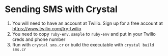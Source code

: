 # Sending SMS with Crystal

1. You will need to have an account at Twilio. Sign up for a free account at https://www.twilio.com/try-twilio
2. You need to copy `ruby-env.sample` to `ruby-env` and put in your Twilio creds and phone number
3. Run with `crystal sms.cr` or build the executable with `crystal build sms.cr` 
